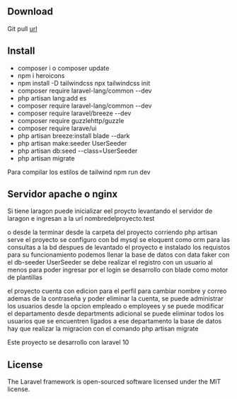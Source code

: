 ## Download

Git pull [url](https://github.com/Horus21/alcaldia.git)

## Install 

- composer i o composer update
- npm i heroicons
-  npm install -D tailwindcss npx tailwindcss init
-  composer require laravel-lang/common --dev
- php artisan lang:add es
- composer require laravel-lang/common --dev
- composer require laravel/breeze --dev
- composer require guzzlehttp/guzzle
- composer require larave/ui
- php artisan breeze:install blade --dark
- php artisan make:seeder UserSeeder
-  php artisan db:seed --class=UserSeeder
- php artisan migrate


Para compilar los estilos de tailwind npm run dev 

## Servidor apache o nginx 

Si tiene laragon puede inicializar eel proycto levantando el servidor de laragon e ingresan a la url nombredelproyecto.test

o desde la terminar desde la carpeta del proyecto corriendo php artisan serve
el proyecto se configuro con bd mysql
se eloquent como orm para las consultas a la bd
despues de levantado el proyecto e instalado los requistos para su funcionamiento podemos llenar la base de datos con data faker con el db-seeder UserSeeder se debe realizar el registro con un usuario al menos para poder ingresar por el login 
se desarrollo con blade como motor de plantillas 

el proyecto cuenta con edicion para el perfil para cambiar nombre y correo ademas de la contraseña y poder eliminar la cuenta, se puede administrar los usuarios desde la opcion empleado o employees y se puede modificar el departamento desde departments adicional se puede eliminar todos los usuarios que se encuentren ligados a ese departamento la base de datos hay que realizar la migracion con el comando php artisan migrate  

Este proyecto se desarrollo con laravel 10 

## License
The Laravel framework is open-sourced software licensed under the MIT license.
